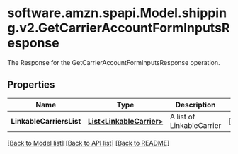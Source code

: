 # software.amzn.spapi.Model.shipping.v2.GetCarrierAccountFormInputsResponse
The Response  for the GetCarrierAccountFormInputsResponse operation.

## Properties

Name | Type | Description | Notes
------------ | ------------- | ------------- | -------------
**LinkableCarriersList** | [**List&lt;LinkableCarrier&gt;**](LinkableCarrier.md) | A list of LinkableCarrier | [optional] 

[[Back to Model list]](../README.md#documentation-for-models) [[Back to API list]](../README.md#documentation-for-api-endpoints) [[Back to README]](../README.md)

